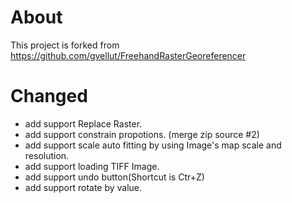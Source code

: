 # About

This project is forked from https://github.com/gvellut/FreehandRasterGeoreferencer

# Changed
- add support Replace Raster.
- add support constrain propotions.  (merge zip source #2)
- add support scale auto fitting by using Image's map scale and resolution.
- add support loading TIFF Image.
- add support undo button(Shortcut is Ctr+Z)
- add support rotate by value.
